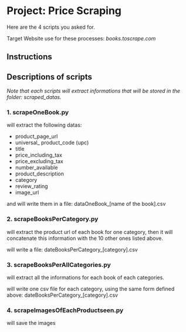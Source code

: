 # Project: Price Scraping

Here are the 4 scripts you asked for.

Target Website use for these processes: _books.toscrape.com_


## Instructions



## Descriptions of scripts

_Note that each scripts will extract informations that will be stored in the folder: *scraped_datas*._

### 1. scrapeOneBook.py

will extract the following datas:

* product_page_url
* universal_ product_code (upc)
* title
* price_including_tax
* price_excluding_tax
* number_available
* product_description
* category
* review_rating
* image_url

and will write them in a file: dataOneBook_[name of the book].csv

### 2. scrapeBooksPerCategory.py

will extract the product url of each book for one category, then it will concatenate this information with the 10 other ones listed above.

will write a file: dateBooksPerCategory_[category].csv

### 3. scrapeBooksPerAllCategories.py

will extract all the informations for each book of each categories. 

will write one csv file for each category, using the same form defined above: dateBooksPerCategory_[category].csv

### 4. scrapeImagesOfEachProductseen.py

will save the images


